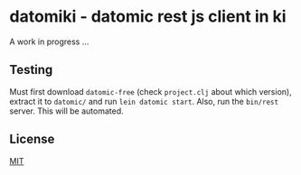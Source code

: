 # datomiki - datomic rest js client in ki

A work in progress ...

## Testing

Must first download `datomic-free` (check `project.clj` about which version),
extract it to `datomic/` and run `lein datomic start`.
Also, run the `bin/rest` server.  This will be automated.

## License

[MIT](http://orlin.mit-license.org)
